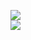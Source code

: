 [![](https://img.shields.io/badge/Made%20With-Github%20Spray-lightgrey.svg?style=for-the-badge&logo=github)](https://github.com/Annihil/github-spray#1011)  
[![](https://i.imgur.com/2DrTn0Z.gif)](https://github.com/Annihil/github-spray)